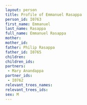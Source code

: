 ```yaml
---
layout: person
title: Profile of Emmanuel Rasappa
person_id: I0763
first_name: Emmanuel
last_name: Rasappa
full_name: Emmanuel Rasappa
mother: 
mother_id: 
father: Philip Rasappa
father_id: I0765
children:
children_ids:
partners:
 - Mary Anandappa
partner_ids:
 - I0762
relevant_trees_names:
relevant_trees_ids:
sex: M
---
```


